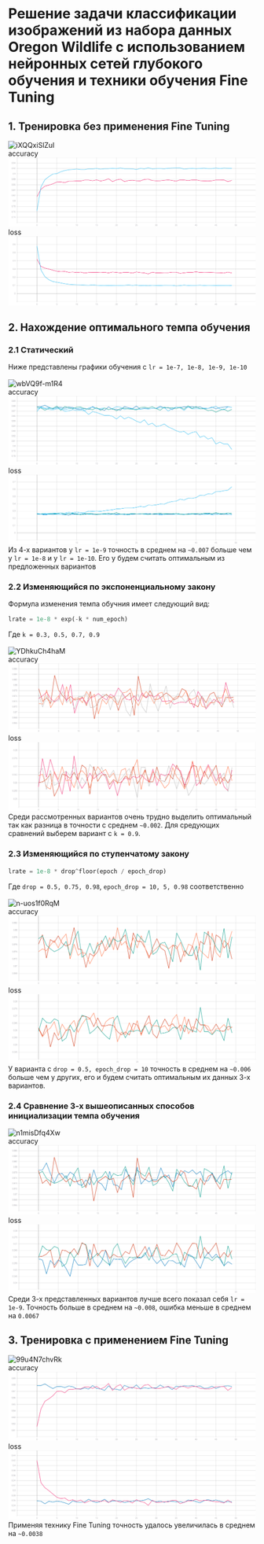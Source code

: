 # Решение задачи классификации изображений из набора данных Oregon Wildlife с использованием нейронных сетей глубокого обучения и техники обучения Fine Tuning
## 1. Тренировка без применения Fine Tuning
![iXQQxiSlZuI](https://user-images.githubusercontent.com/61012068/113757677-9256b800-971b-11eb-8ea9-88c50275360b.jpg) </br>
accuracy
![](./graphic/before_accuracy.svg)
loss
![](./graphic/before_loss.svg)

## 2. Нахождение оптимального темпа обучения 
### 2.1 Статический 
Ниже представлены графики обучения с ```lr = 1e-7, 1e-8, 1e-9, 1e-10``` </br></br>
![wbVQ9f-m1R4](https://user-images.githubusercontent.com/61012068/113757708-9c78b680-971b-11eb-9f9f-22f164545b64.jpg) </br>
accuracy
![](./graphic/lrs_accuracy.svg)
loss
![](./graphic/lrs_loss.svg)
Из 4-х вариантов у ```lr = 1e-9``` точность в среднем  на ```~0.007``` больше чем у ```lr = 1e-8``` и у ```lr = 1e-10```. Его у будем считать оптимальным из предложенных вариантов </br>

### 2.2 Изменяющийся по экспоненциальному закону
Формула изменения темпа обучния имеет следующий вид:
```python
lrate = 1e-8 * exp(-k * num_epoch)
``` 
Где ```k = 0.3, 0.5, 0.7, 0.9``` </br></br>
![YDhkuCh4haM](https://user-images.githubusercontent.com/61012068/113771611-452f1200-972c-11eb-815e-8d0c6f23eec6.jpg) </br>
accuracy
![](./graphic/exp_accuracy.svg)
loss
![](./graphic/exp_loss.svg)
Среди рассмотренных вариантов очень трудно выделить оптимальный так как разница в точности с среднем ```~0.002```. Для средующих сравнений выберем вариант с ```k = 0.9```.
### 2.3 Изменяющийся по ступенчатому закону 
```python
lrate = 1e-8 * drop^floor(epoch / epoch_drop) 
```
Где ```drop = 0.5, 0.75, 0.98```, ```epoch_drop = 10, 5, 0.98``` соответственно  </br></br>
![n-uos1f0RqM](https://user-images.githubusercontent.com/61012068/113762092-e44e0c80-9720-11eb-8295-b679c3bb1310.jpg) </br>
accuracy
![](./graphic/step_accuracy.svg)
loss
![](./graphic/step_loss.svg)
У варианта с ```drop = 0.5, epoch_drop = 10``` точность в среднем на ```~0.006``` больше чем у других, его и будем считать оптимальным их данных 3-х вариантов.
### 2.4 Сравнение 3-х вышеописанных способов инициализации темпа обучения 
![n1misDfq4Xw](https://user-images.githubusercontent.com/61012068/113769032-3004b400-9729-11eb-97ef-c27244a32331.jpg) </br>
accuracy
![](./graphic/all_accuracy.svg)
loss
![](./graphic/all_loss.svg)
Среди 3-х представленных вариантов лучше всего показал себя ```lr = 1e-9```. Точность больше в среднем на ```~0.008```, ошибка меньше в среднем  на ```0.0067```
## 3. Тренировка с применением Fine Tuning
![99u4N7chvRk](https://user-images.githubusercontent.com/61012068/113769335-8f62c400-9729-11eb-85f5-b40dbb76cdbb.jpg) </br>
accuracy
![](./graphic/last_accuracy.svg)
loss
![](./graphic/last_loss.svg)
Применяя технику Fine Tuning точность удалось увеличилась в среднем на ```~0.0038```
